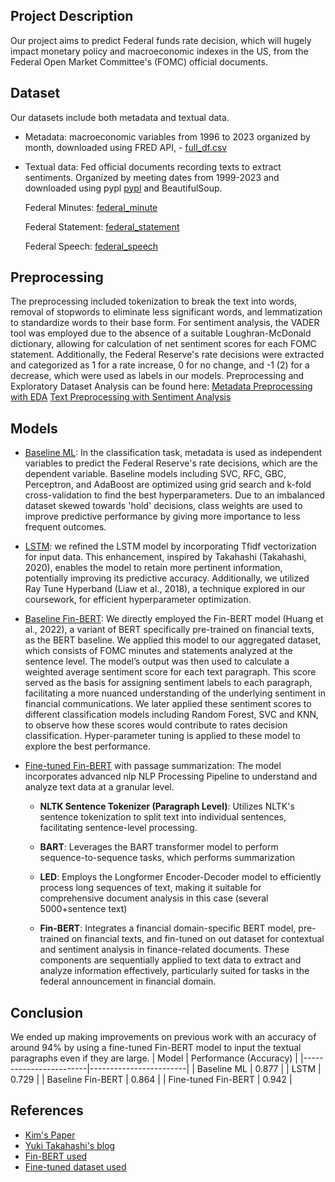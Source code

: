 ## Project Description
Our project aims to predict Federal funds rate decision, which will hugely impact monetary policy and macroeconomic indexes in the US, from the Federal Open Market Committee's (FOMC) official documents.


## Dataset
Our datasets include both metadata and textual data.
- Metadata: macroeconomic variables from 1996 to 2023 organized by month, downloaded using FRED API, - [full_df.csv](https://raw.githubusercontent.com/zgywyww/Federal-Reserve-Sentiment/main/full_df.csv)
- Textual data: Fed official documents recording texts to extract sentiments. Organized by meeting dates from 1999-2023 and downloaded using pypl [pypl](https://github.com/zgywyww/Federal-Reserve-Sentiment/blob/main/Fed_Minute_Download.ipynb) and BeautifulSoup.
  
  Federal Minutes: [federal_minute](https://raw.githubusercontent.com/zgywyww/Federal-Reserve-Sentiment/main/Fed_Minutes_1996_2023.csv)
  
  Federal Statement: [federal_statement](https://raw.githubusercontent.com/zgywyww/Federal-Reserve-Sentiment/main/federal_reserve_statement_1999_2023.csv)
  
  Federal Speech: [federal_speech](https://raw.githubusercontent.com/zgywyww/Federal-Reserve-Sentiment/main/federal_reserve_speeches_1996_2023.csv)

## Preprocessing
The preprocessing included tokenization to break the text into words, removal of stopwords to eliminate less significant words, and lemmatization to standardize words to their base form. For sentiment analysis, the VADER tool was employed due to the absence of a suitable Loughran-McDonald dictionary, allowing for calculation of net sentiment scores for each FOMC statement. Additionally, the Federal Reserve's rate decisions were extracted and categorized as 1 for a rate increase, 0 for no change, and -1 (2) for a decrease, which were used as labels in our models.
Preprocessing and Exploratory Dataset Analysis can be found here:
[Metadata Preprocessing with EDA](https://github.com/zgywyww/Federal-Reserve-Sentiment/blob/main/FOMC_preprocessing_non_text.ipynb)
[Text Preprocessing with Sentiment Analysis](https://github.com/zgywyww/Federal-Reserve-Sentiment/blob/main/Text_Preprocessing_Sentiment.ipynb)

## Models
- [Baseline ML](https://github.com/zgywyww/Federal-Reserve-Sentiment/blob/main/Baseline_ML.ipynb): In the classification task, metadata is used as independent variables to predict the Federal Reserve's rate decisions, which are the dependent variable. Baseline models including SVC, RFC, GBC, Perceptron, and AdaBoost are optimized using grid search and k-fold cross-validation to find the best hyperparameters. Due to an imbalanced dataset skewed towards 'hold' decisions, class weights are used to improve predictive performance by giving more importance to less frequent outcomes. 
- [LSTM](): we refined the LSTM model by incorporating Tfidf vectorization for input data. This enhancement, inspired by Takahashi (Takahashi, 2020), enables the model to retain more pertinent information, potentially improving its predictive accuracy. Additionally, we utilized Ray Tune Hyperband (Liaw et al., 2018), a technique explored in our coursework, for efficient hyperparameter optimization.
- [Baseline Fin-BERT](): We directly employed the Fin-BERT model (Huang et al., 2022), a variant of BERT specifically pre-trained on financial texts, as the BERT baseline. We applied this model to our aggregated dataset, which consists of FOMC minutes and statements analyzed at the sentence level. The model’s output was then used to calculate a weighted average sentiment score for each text paragraph. This score served as the basis for assigning sentiment labels to each paragraph, facilitating a more nuanced understanding of the underlying sentiment in financial communications. We later applied these sentiment scores to different classification models including Random Forest, SVC and KNN, to observe how these scores would contribute to rates decision classification. Hyper-parameter tuning is applied to these model to explore the best performance.
- [Fine-tuned Fin-BERT](6.0_FOMC_FinBert_Tuning.ipynb) with passage summarization: The model incorporates advanced nlp NLP Processing Pipeline to understand and analyze text data at a granular level.

  - **NLTK Sentence Tokenizer (Paragraph Level)**: Utilizes NLTK's sentence tokenization to split text into individual sentences, facilitating sentence-level processing.

  - **BART**: Leverages the BART transformer model to perform sequence-to-sequence tasks, which performs summarization

  - **LED**: Employs the Longformer Encoder-Decoder model to efficiently process long sequences of text, making it suitable for comprehensive document analysis in this case (several 5000+sentence text)

  - **Fin-BERT**: Integrates a financial domain-specific BERT model, pre-trained on financial texts, and fin-tuned on out dataset for contextual and sentiment analysis in finance-related documents.
These components are sequentially applied to text data to extract and analyze information effectively, particularly suited for tasks in the federal announcement in financial domain.



## Conclusion
We ended up making improvements on previous work with an accuracy of around 94% by using a fine-tuned Fin-BERT model to input the textual paragraphs even if they are large.
| Model                  | Performance (Accuracy) |
|------------------------|------------------------|
| Baseline ML            | 0.877                  |
| LSTM                   | 0.729                  |
| Baseline Fin-BERT      | 0.864                  |
| Fine-tuned Fin-BERT    | 0.942                  |


## References
- [Kim's Paper](https://arxiv.org/abs/2304.10164)
- [Yuki Takahashi's blog](https://towardsdatascience.com/fedspeak-how-to-build-a-nlp-pipeline-to-predict-central-bank-policy-changes-a2f157ca0434)
- [Fin-BERT used](https://huggingface.co/yiyanghkust/finbert-tone)
- [Fine-tuned dataset used](https://huggingface.co/datasets/financial_phrasebank)
